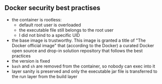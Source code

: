 ## Docker security best practises
* the container is rootless:
  * default root user is overloaded
  * the executable file still belongs to the root user
  * I did not bind to a specific UID
* the base image is trustworthy. This image is granted a title of "The Docker official image" that (according to the
  Docker) a curated Docker open source and drop-in solution repository that follows the best practices
* the version is fixed
* `bash` and `sh` are removed from the container, so nobody can exec into it
* layer sanity is preserved and only the executable jar file is transferred to the run layer from the build layer
